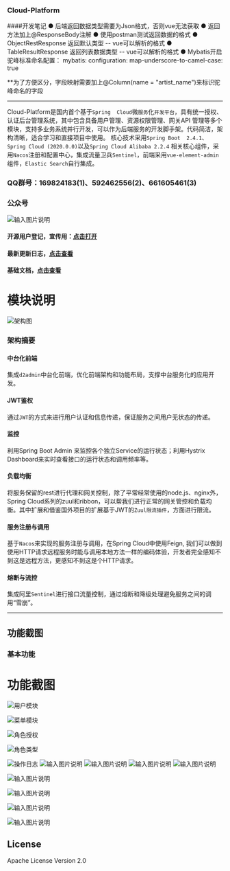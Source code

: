 ### Cloud-Platform


####开发笔记
● 后端返回数据类型需要为Json格式，否则vue无法获取
● 返回方法加上@ResponseBody注解
● 使用postman测试返回数据的格式
● ObjectRestResponse 返回默认类型 -- vue可以解析的格式
● TableResultResponse 返回列表数据类型 -- vue可以解析的格式
● Mybatis开启驼峰标准命名配置：
mybatis:
    configuration:
      map-underscore-to-camel-case: true

**为了方便区分，字段映射需要加上@Column(name = "artist_name")来标识驼峰命名的字段






--------------------------------------------------------------------------------------------------------
Cloud-Platform是国内首个基于`Spring 
Cloud`微`服务`化`开发平台`，具有统一授权、认证后台管理系统，其中包含具备用户管理、资源权限管理、网关API
管理等多个模块，支持多业务系统并行开发，可以作为后端服务的开发脚手架。代码简洁，架构清晰，适合学习和直接项目中使用。
核心技术采用`Spring Boot 
2.4.1`、`Spring Cloud (2020.0.0)`以及`Spring Cloud Alibaba 2.2.4`
相关核心组件，采用`Nacos`注册和配置中心，集成流量卫兵`Sentinel`，前端采用`vue-element-admin`组件，`Elastic Search`自行集成。

### QQ群号：169824183(1)、592462556(2)、661605461(3)

### 公众号
![输入图片说明](https://images.gitee.com/uploads/images/2020/1020/173334_53541846_547642.png "WX20201020-173326@2x.png")

#### 开源用户登记，宣传用：[点击打开](https://gitee.com/geek_qi/cloud-platform/issues/II9SP)

#### 最新更新日志，[点击查看](https://gitee.com/geek_qi/cloud-platform/wikis/Cloud-Platform更新日志?sort_id=320050)

#### 基础文档，[点击查看](https://gitee.com/geek_qi/cloud-platform/blob/master/dev-doc.md)

# 模块说明
![架构图](https://images.gitee.com/uploads/images/2019/0528/205306_9a8b8d83_1899222.png "1.png")


### 架构摘要
#### 中台化前端
集成`d2admin`中台化前端，优化前端架构和功能布局，支撑中台服务化的应用开发。

#### JWT鉴权
通过`JWT`的方式来进行用户认证和信息传递，保证服务之间用户无状态的传递。

#### 监控
利用Spring Boot Admin 来监控各个独立Service的运行状态；利用Hystrix Dashboard来实时查看接口的运行状态和调用频率等。

#### 负载均衡
将服务保留的rest进行代理和网关控制，除了平常经常使用的node.js、nginx外，Spring Cloud系列的zuul和ribbon，可以帮我们进行正常的网关管控和负载均衡。其中扩展和借鉴国外项目的扩展基于JWT的`Zuul限流插件`，方面进行限流。

#### 服务注册与调用
基于`Nacos`来实现的服务注册与调用，在Spring Cloud中使用Feign, 我们可以做到使用HTTP请求远程服务时能与调用本地方法一样的编码体验，开发者完全感知不到这是远程方法，更感知不到这是个HTTP请求。

#### 熔断与流控
集成阿里`Sentinel`进行接口流量控制，通过熔断和降级处理避免服务之间的调用“雪崩”。

------

## 功能截图

### 基本功能
# 功能截图

![用户模块](https://images.gitee.com/uploads/images/2020/0823/155325_c046aafe_547642.png "会员模块.png")

![菜单模块](https://images.gitee.com/uploads/images/2020/0823/155423_ce11e6c6_547642.png "菜单模块.png")

![角色授权](https://images.gitee.com/uploads/images/2020/0823/155515_511c1ec7_547642.png "角色授权.png")

![角色类型](https://images.gitee.com/uploads/images/2020/0823/155635_8a29c078_547642.png "角色类型.png")

![操作日志](https://images.gitee.com/uploads/images/2020/0823/170358_7e4bb227_547642.png "操作日志.png")
![输入图片说明](https://images.gitee.com/uploads/images/2020/0905/104143_28550ac6_547642.png "代码生成器.png")
![输入图片说明](https://images.gitee.com/uploads/images/2020/0905/104050_11c47991_547642.png "代码生成2.png")
![输入图片说明](https://images.gitee.com/uploads/images/2020/0905/104232_aa08064d_547642.png "表单设计器.png")
![输入图片说明](https://images.gitee.com/uploads/images/2020/0823/171316_d05156ac_547642.png "表单设计器.png")

![输入图片说明](https://images.gitee.com/uploads/images/2019/0528/205334_7a892d09_1899222.png "2.png")

![输入图片说明](https://images.gitee.com/uploads/images/2019/0528/205343_124202af_1899222.png "3.png")

![输入图片说明](https://images.gitee.com/uploads/images/2019/0528/205353_2fd7c93f_1899222.png "4.png")

![输入图片说明](https://images.gitee.com/uploads/images/2019/0528/205407_942a9540_1899222.png "5.png")

## License
Apache License Version 2.0

